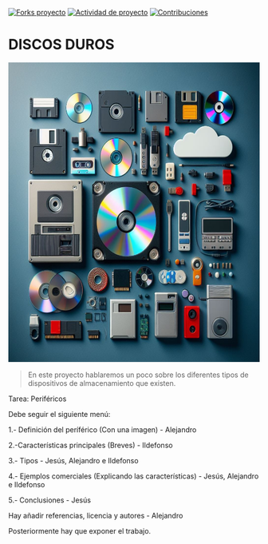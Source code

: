 [![Forks proyecto](https://img.shields.io/badge/Forks-purple)](https://github.com/alemonterx/FHW-DispositivosAlmacenamiento/forks)
[![Actividad de proyecto](https://img.shields.io/badge/Actividad-red)](https://github.com/alemonterx/FHW-DispositivosAlmacenamiento/activity)
[![Contribuciones](https://img.shields.io/badge/Contribuciones-green)](https://github.com/alemonterx/FHW-DispositivosAlmacenamiento/graphs/contributors)

# DISCOS DUROS

<img src="img/portada.jpeg" alt="DispositivosAlmacenamiento" width="900px" height="600">

> En este proyecto hablaremos un poco sobre los diferentes tipos de dispositivos de almacenamiento que existen.

Tarea: Periféricos

Debe seguir el siguiente menú:

1.- Definición del períférico (Con una imagen) - Alejandro

2.-Características principales  (Breves) - Ildefonso
 
3.- Tipos - Jesús, Alejandro e Ildefonso

4.- Ejemplos comerciales (Explicando las características) - Jesús, Alejandro e Ildefonso

5.- Conclusiones - Jesús

Hay añadir referencias, licencia y autores - Alejandro

Posteriormente hay que exponer el trabajo.
